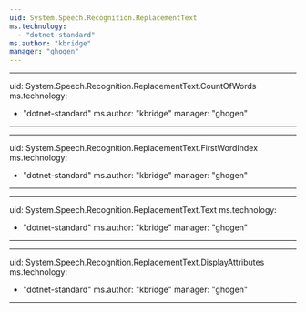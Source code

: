 ```yaml
---
uid: System.Speech.Recognition.ReplacementText
ms.technology: 
  - "dotnet-standard"
ms.author: "kbridge"
manager: "ghogen"
---
```


---
uid: System.Speech.Recognition.ReplacementText.CountOfWords
ms.technology: 
  - "dotnet-standard"
ms.author: "kbridge"
manager: "ghogen"
---

---
uid: System.Speech.Recognition.ReplacementText.FirstWordIndex
ms.technology: 
  - "dotnet-standard"
ms.author: "kbridge"
manager: "ghogen"
---

---
uid: System.Speech.Recognition.ReplacementText.Text
ms.technology: 
  - "dotnet-standard"
ms.author: "kbridge"
manager: "ghogen"
---

---
uid: System.Speech.Recognition.ReplacementText.DisplayAttributes
ms.technology: 
  - "dotnet-standard"
ms.author: "kbridge"
manager: "ghogen"
---

